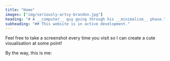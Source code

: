 ```yaml
---
title: "Home"
images: ["img/seriously-artsy-brandon.jpg"]
heading: "# A __computer__ guy going through his __minimalism__ phase."
subheading: "## This website is in active development."
---
```

Feel free to take a screenshot every time you visit so I can create a cute visualisation at some point!

By the way, this is me:
